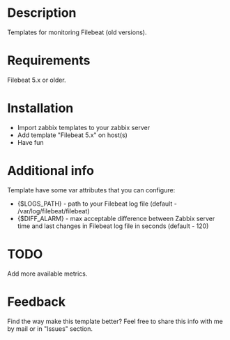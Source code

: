 # Description
Templates for monitoring Filebeat (old versions).

# Requirements
Filebeat 5.x or older.

# Installation
- Import zabbix templates to your zabbix server
- Add template "Filebeat 5.x" on host(s)
- Have fun

# Additional info
Template have some var attributes that you can configure:
- {$LOGS_PATH} - path to your Filebeat log file (default - /var/log/filebeat/filebeat)
- {$DIFF_ALARM} - max acceptable difference between Zabbix server time and last changes in Filebeat log file in seconds (default - 120)

# TODO
Add more available metrics.

# Feedback
Find the way make this template better? Feel free to share this info with me by mail or in "Issues" section.
